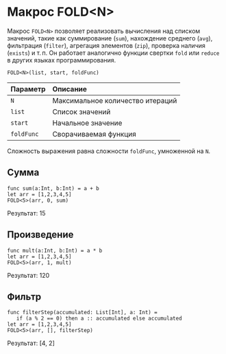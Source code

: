 # Макрос FOLD&lt;N&gt;

Макрос `FOLD<N>` позволяет реализовать вычисления над списком значений, такие как суммирование (`sum`), нахождение среднего (`avg`), фильтрация (`filter`), агрегация элементов (`zip`), проверка наличия (`exists`) и т.&thinsp;п. Он работает аналогично функции свертки `fold` или `reduce` в других языках программирования.

```
FOLD<N>(list, start, foldFunc)
```

| Параметр | Описание |
| :--- | :--- |
| `N` | Максимальное количество итераций |
| `list` | Список значений |
| `start` | Начальное значение |
| `foldFunc` | Cворачиваемая функция |

Сложность выражения равна сложности `foldFunc`, умноженной на `N`.

## Сумма

```
func sum(a:Int, b:Int) = a + b
let arr = [1,2,3,4,5]
FOLD<5>(arr, 0, sum)
```

Результат: 15

## Произведение

```ride
func mult(a:Int, b:Int) = a * b
let arr = [1,2,3,4,5]
FOLD<5>(arr, 1, mult)
```

Результат: 120

## Фильтр

```
func filterStep(accumulated: List[Int], a: Int) =
   if (a % 2 == 0) then a :: accumulated else accumulated
let arr = [1,2,3,4,5]
FOLD<5>(arr, [], filterStep)
```

Результат: [4, 2]
